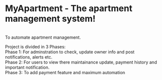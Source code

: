 # MyApartment - The apartment management system!
<br>
To automate apartment management.
<br>

Project is divided in 3 Phases:
<br>
Phase 1: For adminstration to check, update owner info and post notifications, alerts etc.
<br>
Phase 2: For users to view there maintainance update, payment history and important notification.
<br>
Phase 3: To add payment feature and maximum automation
